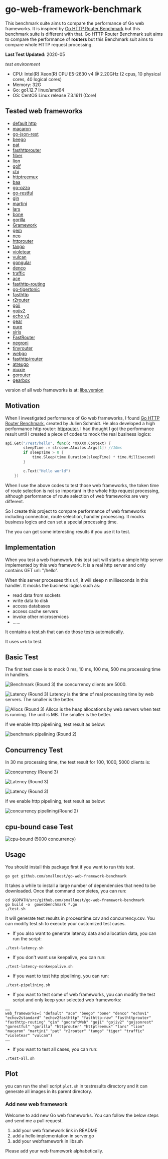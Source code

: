 # go-web-framework-benchmark
This benchmark suite aims to compare the performance of Go web frameworks. It is inspired by [Go HTTP Router Benchmark](https://github.com/julienschmidt/go-http-routing-benchmark) but this benchmark suite is different with that. Go HTTP Router Benchmark suit aims to compare the performance of **routers** but this Benchmark suit aims to compare whole HTTP request processing.

**Last Test Updated:** 2020-05

*test environment*

* CPU:      Intel(R) Xeon(R) CPU E5-2630 v4 @ 2.20GHz (2 cpus, 10 physical cores, 40 logical cores)
* Memory:   32G
* Go:       go1.12.7 linux/amd64
* OS:       CentOS Linux release 7.3.1611 (Core)


## Tested web frameworks

* [default http](https://golang.org/pkg/net/http/)
* [macaron](https://github.com/Unknwon/macaron)
* [go-json-rest](https://github.com/ant0ine/go-json-rest)
* [beego](https://github.com/astaxie/beego)
* [pat](https://github.com/bmizerany/pat)
* [fasthttprouter](https://github.com/buaazp/fasthttprouter)
* [fiber](https://fiber.wiki)
* [lion](https://github.com/celrenheit/lion)
* [golf](https://github.com/dinever/golf)
* [chi](https://github.com/pressly/chi)
* [httptreemux](https://github.com/dimfeld/httptreemux)
* [baa](https://github.com/go-baa/baa)
* [go-ozzo](https://github.com/go-ozzo/ozzo-routing)
* [go-restful](https://github.com/emicklei/go-restful)
* [gin](https://github.com/gin-gonic/gin)
* [martini](https://github.com/go-martini/martini)
* [lars](https://github.com/go-playground/lars)
* [bone](https://github.com/go-zoo/bone)
* [gorilla](https://github.com/gorilla/mux)
* [Gramework](https://github.com/gramework/gramework)
* [gem](https://github.com/go-gem/gem)
* [neo](https://github.com/ivpusic/neo)
* [httprouter](https://github.com/julienschmidt/httprouter)
* [tango](https://github.com/lunny/tango)
* [violetear](https://github.com/nbari/violetear)
* [vulcan](https://github.com/mailgun/route)
* [gongular](https://github.com/mustafaakin/gongular)
* [denco](https://github.com/naoina/denco)
* [traffic](https://github.com/pilu/traffic)
* [ace](https://github.com/plimble/ace)
* [fasthttp-routing](https://github.com/qiangxue/fasthttp-routing)
* [go-tigertonic](https://github.com/rcrowley/go-tigertonic)
* [fasthttp](https://github.com/valyala/fasthttp)
* [r2router](https://github.com/vanng822/r2router)
* [goji](https://github.com/zenazn/goji/web)
* [gojiv2](http://goji.io)
* [echo v2](https://github.com/labstack/echo)
* [gear](http://github.com/teambition/gear)
* [pure](https://github.com/go-playground/pure)
* [siris](https://github.com/go-siris/siris)
* [FastRouter](https://github.com/razonyang/fastrouter)
* [negroni](https://github.com/urfave/negroni)
* [tinyrouter](https://github.com/go101/tinyrouter)
* [webgo](https://github.com/bnkamalesh/webgo)
* [fasthttp/router](https://github.com/fasthttp/router)
* [atreugo](https://github.com/savsgio/atreugo)
* [muxie](https://github.com/kataras/muxie)
* [gorouter](https://github.com/vardius/gorouter)
* [gearbox](https://github.com/gogearbox/gearbox)

version of all web frameworks is at: [libs.version](libs.version)


## Motivation
When I investigated performance of Go web frameworks, I found [Go HTTP Router Benchmark](https://github.com/julienschmidt/go-http-routing-benchmark), created by Julien Schmidt. He also developed a high performance http router: [httprouter](https://github.com/julienschmidt/httprouter). I had thought I got the performance result until I created a piece of codes to mock the real business logics:

```go
api.Get("/rest/hello", func(c *XXXXX.Context) {
		sleepTime := strconv.Atoi(os.Args[1]) //10ms
		if sleepTime > 0 {
			time.Sleep(time.Duration(sleepTime) * time.Millisecond)
		}

		c.Text("Hello world")
	})
```

When I use the above codes to test those web frameworks, the token time of route selection is not so important in the whole http request processing, although performance of route selection of web frameworks are very different.

So I create this project to compare performance of web frameworks including connection, route selection, handler processing. It mocks business logics and can set a special processing time.

The you can get some interesting results if you use it to test.

## Implementation
When you test a web framework, this test suit will starts a simple http server implemented by this web framework. It is a real http server and only contains GET url: "/hello".

When this server processes this url, it will sleep n milliseconds in this handler. It mocks the business logics such as:
* read data from sockets
* write data to disk
* access databases
* access cache servers
* invoke other microservices
* ……

It contains a test.sh that can do those tests automatically.

It uses `wrk` to test.

## Basic Test
The first test case is to mock 0 ms, 10 ms, 100 ms, 500 ms processing time in handlers.

![Benchmark (Round 3)](benchmark.png)
the concurrency clients are 5000.

![Latency (Round 3)](benchmark_latency.png)
Latency is the time of real processing time by web servers. The smaller is the better.

![Allocs (Round 3)](benchmark_alloc.png)
Allocs is the heap allocations by web servers when test is running. The unit is MB. The smaller is the better.


If we enable http pipelining, test result as below:

![benchmark pipelining (Round 2)](benchmark-pipeline.png)

## Concurrency Test
In 30 ms processing time, the test result for 100, 1000, 5000 clients is:

![concurrency (Round 3)](concurrency.png)

![Latency (Round 3)](concurrency_latency.png)

![Latency (Round 3)](concurrency_alloc.png)


If we enable http pipelining, test result as below:

![concurrency pipelining(Round 2)](concurrency-pipeline.png)


## cpu-bound case Test

![cpu-bound (5000 concurrency)](cpubound_benchmark.png)

## Usage
You should install this package first if you want to run this test.

```
go get github.com/smallnest/go-web-framework-benchmark
```

It takes a while to install a large number of dependencies that need to be downloaded. Once that command completes, you can run:

```
cd $GOPATH/src/github.com/smallnest/go-web-framework-benchmark
go build -o  gowebbenchmark *.go
./test.sh
```

It will  generate test results in processtime.csv and concurrency.csv. You can modify test.sh to execute your customized test cases.


* If you also want to generate latency data and allocation data, you can run the script:
```
./test-latency.sh
```

* If you don't want use keepalive, you can run:
```
./test-latency-nonkeepalive.sh
```

* If you want to test http pipelining, you can run:
```
./test-pipelining.sh
```

* If you want to test some of web frameworks, you can modify the test script and only keep your selected web frameworks:
```
……
web_frameworks=( "default" "ace" "beego" "bone" "denco" "echov1" "echov2standard" "echov2fasthttp" "fasthttp-raw" "fasthttprouter" "fasthttp-routing" "gin" "gocraftWeb" "goji" "gojiv2" "gojsonrest" "gorestful" "gorilla" "httprouter" "httptreemux" "lars" "lion" "macaron" "martini" "pat" "r2router" "tango" "tiger" "traffic" "violetear" "vulcan")
……
```
* If you want to test all cases, you can run:

```
./test-all.sh
```

## Plot
you can run the shell script `plot.sh` in testresults directory and it can generate all images in its parent directory.


### Add new web framework
Welcome to add new Go web frameworks. You can follow the below steps and send me a pull request.

1. add your web framework link in README
2. add a hello implementation in server.go
3. add your webframework in libs.sh

Please add your web framework alphabetically.
